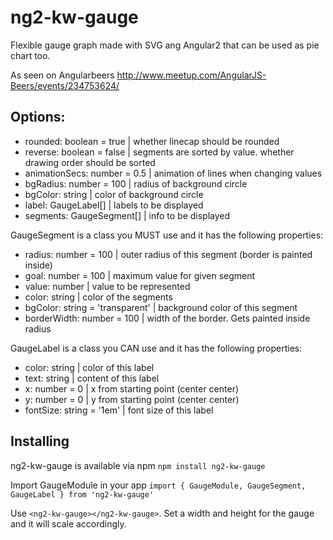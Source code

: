 # ng2-kw-gauge
Flexible gauge graph made with SVG ang Angular2 that can be used as pie chart too.

As seen on Angularbeers http://www.meetup.com/AngularJS-Beers/events/234753624/



## Options:
* rounded: boolean = true          | whether linecap should be rounded
* reverse: boolean = false         | segments are sorted by value. whether drawing order should be sorted
* animationSecs: number = 0.5      | animation of lines when changing values
* bgRadius: number = 100           | radius of background circle
* bgColor: string                  | color of background circle
* label: GaugeLabel[]              | labels to be displayed
* segments: GaugeSegment[]         | info to be displayed

GaugeSegment is a class you MUST use and it has the following properties:
* radius: number = 100             | outer radius of this segment (border is painted inside)
* goal: number = 100               | maximum value for given segment
* value: number                    | value to be represented
* color: string                    | color of the segments
* bgColor: string = 'transparent'  | background color of this segment
* borderWidth: number = 100        | width of the border. Gets painted inside radius

GaugeLabel is a class you CAN use and it has the following properties:
* color: string                    | color of this label
* text: string                     | content of this label
* x: number = 0                    | x from starting point (center center)
* y: number = 0                    | y from starting point (center center)
* fontSize: string = '1em'         | font size of this label



## Installing
ng2-kw-gauge is available via npm
`npm install ng2-kw-gauge`

Import GaugeModule in your app
`import { GaugeModule, GaugeSegment, GaugeLabel } from 'ng2-kw-gauge'`

Use `<ng2-kw-gauge></ng2-kw-gauge>`.
Set a width and height for the gauge and it will scale accordingly.